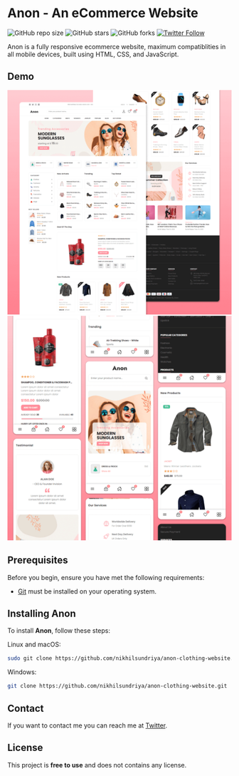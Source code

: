 # Anon - An eCommerce Website

![GitHub repo size](https://img.shields.io/github/repo-size/)
![GitHub stars](https://img.shields.io/github/stars/codewithsadee/)
![GitHub forks](https://img.shields.io/github/forks/)
[![Twitter Follow](https://img.shields.io/twitter/follow/nikhil_sundriya?style=social)](https://twitter.com/nikhil_sundriya)

Anon is a fully responsive ecommerce website, maximum compatiblities in all mobile devices, built using HTML, CSS, and JavaScript.

## Demo

![Anon Desktop Demo](./website-demo-image/desktop.png "Desktop Demo")
![Anon Mobile Demo](./website-demo-image/mobile.png "Mobile Demo")

## Prerequisites

Before you begin, ensure you have met the following requirements:

* [Git](https://git-scm.com/downloads "Download Git") must be installed on your operating system.

## Installing Anon

To install **Anon**, follow these steps:

Linux and macOS:

```bash
sudo git clone https://github.com/nikhilsundriya/anon-clothing-website.git
```

Windows:

```bash
git clone https://github.com/nikhilsundriya/anon-clothing-website.git
```

## Contact

If you want to contact me you can reach me at [Twitter](https://www.twitter.com/nikhil_sundriya).

## License

This project is **free to use** and does not contains any license.
